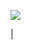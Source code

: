 [<img src="https://raw.githubusercontent.com/abhisheknaiidu/abhisheknaiidu/master/code.gif"/>](https://saikat.in/)


<typing-effect data-lines='["Hi, there! I\"m Saikat0326","Hi, there! I\"m Saikat Das","Hi, there! I\"m https://saikat.in"]'>
  <span data-target="typing-effect.content"></span>
  <span data-target="typing-effect.cursor">|</span>
</typing-effect>

